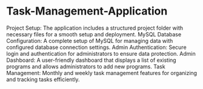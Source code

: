 # Task-Management-Application
Project Setup: The application includes a structured project folder with necessary files for a smooth setup and deployment.
MySQL Database Configuration: A complete setup of MySQL for managing data with configured database connection settings.
Admin Authentication: Secure login and authentication for administrators to ensure data protection.
Admin Dashboard: A user-friendly dashboard that displays a list of existing programs and allows administrators to add new programs.
Task Management: Monthly and weekly task management features for organizing and tracking tasks efficiently.
